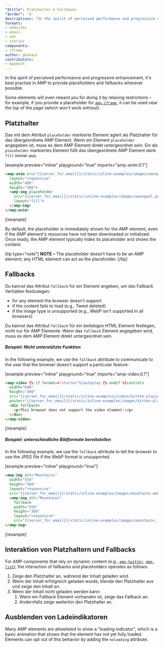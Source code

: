 ```yaml
---
"$title": Platzhalter & Fallbacks
"$order": '3'
descriptions: "In the spirit of perceived performance and progressive enhancement, it's best practise in AMP to provide placeholders and fallbacks wherever possible."
formats:
- websites
- email
- ads
- stories
components:
- iframe
author: pbakaus
contributors:
- bpaduch
---
```


In the spirit of perceived performance and progressive enhancement, it's best practise in AMP to provide placeholders and fallbacks wherever possible.

Some elements will even reward you for doing it by relaxing restrictions – for example, if you provide a placeholder for [`amp-iframe`](../../../../documentation/components/reference/amp-iframe.md#iframe-with-placeholder), it can be used near the top of the page (which won't work without).

## Platzhalter

Das mit dem Attribut `placeholder` markierte Element agiert als Platzhalter für das übergeordnete AMP Element. Wenn ein Element `placeholder` angegeben ist, muss es dem AMP Element direkt untergeordnet sein. Ein als `placeholder` markiertes Element füllt das übergeordnete AMP Element dank `fill` immer aus.

[example preview="inline" playground="true" imports="amp-anim:0.1"]
```html
<amp-anim src="{{server_for_email}}/static/inline-examples/images/wavepool.gif"
  layout="responsive"
  width="400"
  height="300">
  <amp-img placeholder
    src="{{server_for_email}}/static/inline-examples/images/wavepool.png"
    layout="fill">
  </amp-img>
</amp-anim>
```
[/example]

By default, the placeholder is immediately shown for the AMP element, even if the AMP element's resources have not been downloaded or initialized. Once ready, the AMP element typically hides its placeholder and shows the content.

[tip type="note"] **NOTE –**  The placeholder doesn’t have to be an AMP element; any HTML element can act as the placeholder. [/tip]

## Fallbacks <a name="fallbacks"></a>

Du kannst das Attribut `fallback` für ein Element angeben, um das Fallback Verhalten festzulegen:

- for any element the browser doesn’t support
- if the content fails to load (e.g., Tweet deleted)
- if the image type is unsupported (e.g., WebP isn't supported in all browsers)

Du kannst das Attribut `fallback` für ein *beliebiges* HTML Element festlegen, nicht nur für AMP Elemente. Wenn das `fallback` Element angegeben wird, muss es dem AMP Element direkt untergeordnet sein.

##### Beispiel: Nicht unterstützte Funktion

In the following example, we use the `fallback` attribute to communicate to the user that the browser doesn’t support a particular feature:

[example preview="inline" playground="true" imports="amp-video:0.1"]
```html
<amp-video {% if format=='stories'%}autoplay {% endif %}controls
  width="640"
  height="360"
  src="{{server_for_email}}/static/inline-examples/videos/kitten-playing.mp4"
  poster="{{server_for_email}}/static/inline-examples/images/kitten-playing.png">
  <div fallback>
    <p>This browser does not support the video element.</p>
  </div>
</amp-video>
```
[/example]

##### Beispiel: unterschiedliche Bildformate bereitstellen

In the following example, we use the `fallback` attribute to tell the browser to use the JPEG file if the WebP format is unsupported.

[example preview="inline" playground="true"]
```html
<amp-img alt="Mountains"
  width="550"
  height="368"
  layout="responsive"
  src="{{server_for_email}}/static/inline-examples/images/mountains.webp">
  <amp-img alt="Mountains"
    fallback
    width="550"
    height="368"
    layout="responsive"
    src="{{server_for_email}}/static/inline-examples/images/mountains.jpg"></amp-img>
</amp-img>
```
[/example]

## Interaktion von Platzhaltern und Fallbacks

For AMP components that rely on dynamic content (e.g., [`amp-twitter`](../../../../documentation/components/reference/amp-twitter.md), [`amp-list`](../../../../documentation/components/reference/amp-list.md)), the interaction of fallbacks and placeholders operates as follows:

<ol>
  <li>Zeige den Platzhalter an, während der Inhalt geladen wird.</li>
  <li>Wenn der Inhalt erfolgreich geladen wurde, blende den Platzhalter aus und zeige den Inhalt an.</li>
  <li>Wenn der Inhalt nicht geladen werden kann:     <ol>       <li>Wenn ein Fallback Element vorhanden ist, zeige das Fallback an.</li>       <li>Andernfalls zeige weiterhin den Platzhalter an.</li>     </ol>
</li>
</ol>

## Ausblenden von Ladeindikatoren

Many AMP elements are allowlisted to show a "loading indicator", which is a basic animation that shows that the element has not yet fully loaded. Elements can opt out of this behavior by adding the `noloading` attribute.
